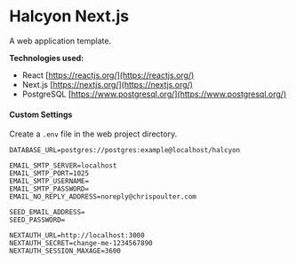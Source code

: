 # Halcyon Next.js

A web application template.

**Technologies used:**

-   React
    [https://reactjs.org/](https://reactjs.org/)
-   Next.js
    [https://nextjs.org/](https://nextjs.org/)
-   PostgreSQL
    [https://www.postgresql.org/](https://www.postgresql.org/)

#### Custom Settings

Create a `.env` file in the web project directory.

```
DATABASE_URL=postgres://postgres:example@localhost/halcyon

EMAIL_SMTP_SERVER=localhost
EMAIL_SMTP_PORT=1025
EMAIL_SMTP_USERNAME=
EMAIL_SMTP_PASSWORD=
EMAIL_NO_REPLY_ADDRESS=noreply@chrispoulter.com

SEED_EMAIL_ADDRESS=
SEED_PASSWORD=

NEXTAUTH_URL=http://localhost:3000
NEXTAUTH_SECRET=change-me-1234567890
NEXTAUTH_SESSION_MAXAGE=3600
```

